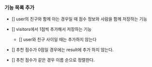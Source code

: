 ### 기능 목록 추가
- [] user의 친구와 함께 아는 경우일 때 점수 정보와 사람을 함께 저장하는 기능
- [] visitors에서 1점씩 추가해서 저장하는 기능
  - [] user와 친구 사이일 때는 추가하지 않는다

- [] 추천 점수가 0점일 경우에는 result에 추가 하지 않는다.
- [] 추천 점수가 같은 경우 이름 순으로 정렬한다.